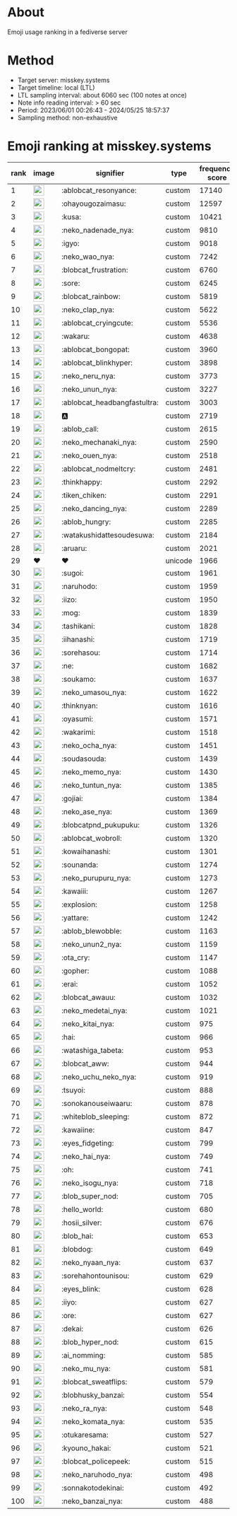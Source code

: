 # About
Emoji usage ranking in a fediverse server

# Method
- Target server: misskey.systems
- Target timeline: local (LTL)
- LTL sampling interval: about 6060 sec (100 notes at once)
- Note info reading interval: > 60 sec
- Period: 2023/06/01 00:26:43 - 2024/05/25 18:57:37 
- Sampling method: non-exhaustive

# Emoji ranking at misskey.systems

|rank|image|signifier|type|frequency score|
|----|----|----|----|----|
|1|<img height="24" src="https://misskey.systems/emoji/ablobcat_resonyance.webp">|:ablobcat_resonyance:|custom|17140|
|2|<img height="24" src="https://misskey.systems/emoji/ohayougozaimasu.webp">|:ohayougozaimasu:|custom|12597|
|3|<img height="24" src="https://misskey.systems/emoji/kusa.webp">|:kusa:|custom|10421|
|4|<img height="24" src="https://misskey.systems/emoji/neko_nadenade_nya.webp">|:neko_nadenade_nya:|custom|9810|
|5|<img height="24" src="https://misskey.systems/emoji/igyo.webp">|:igyo:|custom|9018|
|6|<img height="24" src="https://misskey.systems/emoji/neko_wao_nya.webp">|:neko_wao_nya:|custom|7242|
|7|<img height="24" src="https://misskey.systems/emoji/blobcat_frustration.webp">|:blobcat_frustration:|custom|6760|
|8|<img height="24" src="https://misskey.systems/emoji/sore.webp">|:sore:|custom|6245|
|9|<img height="24" src="https://misskey.systems/emoji/blobcat_rainbow.webp">|:blobcat_rainbow:|custom|5819|
|10|<img height="24" src="https://misskey.systems/emoji/neko_clap_nya.webp">|:neko_clap_nya:|custom|5622|
|11|<img height="24" src="https://misskey.systems/emoji/ablobcat_cryingcute.webp">|:ablobcat_cryingcute:|custom|5536|
|12|<img height="24" src="https://misskey.systems/emoji/wakaru.webp">|:wakaru:|custom|4638|
|13|<img height="24" src="https://misskey.systems/emoji/ablobcat_bongopat.webp">|:ablobcat_bongopat:|custom|3960|
|14|<img height="24" src="https://misskey.systems/emoji/ablobcat_blinkhyper.webp">|:ablobcat_blinkhyper:|custom|3898|
|15|<img height="24" src="https://misskey.systems/emoji/neko_neru_nya.webp">|:neko_neru_nya:|custom|3773|
|16|<img height="24" src="https://misskey.systems/emoji/neko_unun_nya.webp">|:neko_unun_nya:|custom|3227|
|17|<img height="24" src="https://misskey.systems/emoji/ablobcat_headbangfastultra.webp">|:ablobcat_headbangfastultra:|custom|3003|
|18|<img height="24" src="https://misskey.systems/emoji/a.webp">|:a:|custom|2719|
|19|<img height="24" src="https://misskey.systems/emoji/ablob_call.webp">|:ablob_call:|custom|2615|
|20|<img height="24" src="https://misskey.systems/emoji/neko_mechanaki_nya.webp">|:neko_mechanaki_nya:|custom|2590|
|21|<img height="24" src="https://misskey.systems/emoji/neko_ouen_nya.webp">|:neko_ouen_nya:|custom|2518|
|22|<img height="24" src="https://misskey.systems/emoji/ablobcat_nodmeltcry.webp">|:ablobcat_nodmeltcry:|custom|2481|
|23|<img height="24" src="https://misskey.systems/emoji/thinkhappy.webp">|:thinkhappy:|custom|2292|
|24|<img height="24" src="https://misskey.systems/emoji/tiken_chiken.webp">|:tiken_chiken:|custom|2291|
|25|<img height="24" src="https://misskey.systems/emoji/neko_dancing_nya.webp">|:neko_dancing_nya:|custom|2289|
|26|<img height="24" src="https://misskey.systems/emoji/ablob_hungry.webp">|:ablob_hungry:|custom|2285|
|27|<img height="24" src="https://misskey.systems/emoji/watakushidattesoudesuwa.webp">|:watakushidattesoudesuwa:|custom|2184|
|28|<img height="24" src="https://misskey.systems/emoji/aruaru.webp">|:aruaru:|custom|2021|
|29|❤|❤|unicode|1966|
|30|<img height="24" src="https://misskey.systems/emoji/sugoi.webp">|:sugoi:|custom|1961|
|31|<img height="24" src="https://misskey.systems/emoji/naruhodo.webp">|:naruhodo:|custom|1959|
|32|<img height="24" src="https://misskey.systems/emoji/iizo.webp">|:iizo:|custom|1950|
|33|<img height="24" src="https://misskey.systems/emoji/mog.webp">|:mog:|custom|1839|
|34|<img height="24" src="https://misskey.systems/emoji/tashikani.webp">|:tashikani:|custom|1828|
|35|<img height="24" src="https://misskey.systems/emoji/iihanashi.webp">|:iihanashi:|custom|1719|
|36|<img height="24" src="https://misskey.systems/emoji/sorehasou.webp">|:sorehasou:|custom|1714|
|37|<img height="24" src="https://misskey.systems/emoji/ne.webp">|:ne:|custom|1682|
|38|<img height="24" src="https://misskey.systems/emoji/soukamo.webp">|:soukamo:|custom|1637|
|39|<img height="24" src="https://misskey.systems/emoji/neko_umasou_nya.webp">|:neko_umasou_nya:|custom|1622|
|40|<img height="24" src="https://misskey.systems/emoji/thinknyan.webp">|:thinknyan:|custom|1616|
|41|<img height="24" src="https://misskey.systems/emoji/oyasumi.webp">|:oyasumi:|custom|1571|
|42|<img height="24" src="https://misskey.systems/emoji/wakarimi.webp">|:wakarimi:|custom|1518|
|43|<img height="24" src="https://misskey.systems/emoji/neko_ocha_nya.webp">|:neko_ocha_nya:|custom|1451|
|44|<img height="24" src="https://misskey.systems/emoji/soudasouda.webp">|:soudasouda:|custom|1439|
|45|<img height="24" src="https://misskey.systems/emoji/neko_memo_nya.webp">|:neko_memo_nya:|custom|1430|
|46|<img height="24" src="https://misskey.systems/emoji/neko_tuntun_nya.webp">|:neko_tuntun_nya:|custom|1385|
|47|<img height="24" src="https://misskey.systems/emoji/gojiai.webp">|:gojiai:|custom|1384|
|48|<img height="24" src="https://misskey.systems/emoji/neko_ase_nya.webp">|:neko_ase_nya:|custom|1369|
|49|<img height="24" src="https://misskey.systems/emoji/blobcatpnd_pukupuku.webp">|:blobcatpnd_pukupuku:|custom|1326|
|50|<img height="24" src="https://misskey.systems/emoji/ablobcat_wobroll.webp">|:ablobcat_wobroll:|custom|1320|
|51|<img height="24" src="https://misskey.systems/emoji/kowaihanashi.webp">|:kowaihanashi:|custom|1301|
|52|<img height="24" src="https://misskey.systems/emoji/sounanda.webp">|:sounanda:|custom|1274|
|53|<img height="24" src="https://misskey.systems/emoji/neko_purupuru_nya.webp">|:neko_purupuru_nya:|custom|1273|
|54|<img height="24" src="https://misskey.systems/emoji/kawaiii.webp">|:kawaiii:|custom|1267|
|55|<img height="24" src="https://misskey.systems/emoji/explosion.webp">|:explosion:|custom|1258|
|56|<img height="24" src="https://misskey.systems/emoji/yattare.webp">|:yattare:|custom|1242|
|57|<img height="24" src="https://misskey.systems/emoji/ablob_blewobble.webp">|:ablob_blewobble:|custom|1163|
|58|<img height="24" src="https://misskey.systems/emoji/neko_unun2_nya.webp">|:neko_unun2_nya:|custom|1159|
|59|<img height="24" src="https://misskey.systems/emoji/ota_cry.webp">|:ota_cry:|custom|1147|
|60|<img height="24" src="https://misskey.systems/emoji/gopher.webp">|:gopher:|custom|1088|
|61|<img height="24" src="https://misskey.systems/emoji/erai.webp">|:erai:|custom|1052|
|62|<img height="24" src="https://misskey.systems/emoji/blobcat_awauu.webp">|:blobcat_awauu:|custom|1032|
|63|<img height="24" src="https://misskey.systems/emoji/neko_medetai_nya.webp">|:neko_medetai_nya:|custom|1021|
|64|<img height="24" src="https://misskey.systems/emoji/neko_kitai_nya.webp">|:neko_kitai_nya:|custom|975|
|65|<img height="24" src="https://misskey.systems/emoji/hai.webp">|:hai:|custom|966|
|66|<img height="24" src="https://misskey.systems/emoji/watashiga_tabeta.webp">|:watashiga_tabeta:|custom|953|
|67|<img height="24" src="https://misskey.systems/emoji/blobcat_aww.webp">|:blobcat_aww:|custom|944|
|68|<img height="24" src="https://misskey.systems/emoji/neko_uchu_neko_nya.webp">|:neko_uchu_neko_nya:|custom|919|
|69|<img height="24" src="https://misskey.systems/emoji/tsuyoi.webp">|:tsuyoi:|custom|888|
|70|<img height="24" src="https://misskey.systems/emoji/sonokanouseiwaaru.webp">|:sonokanouseiwaaru:|custom|878|
|71|<img height="24" src="https://misskey.systems/emoji/whiteblob_sleeping.webp">|:whiteblob_sleeping:|custom|872|
|72|<img height="24" src="https://misskey.systems/emoji/kawaiine.webp">|:kawaiine:|custom|847|
|73|<img height="24" src="https://misskey.systems/emoji/eyes_fidgeting.webp">|:eyes_fidgeting:|custom|799|
|74|<img height="24" src="https://misskey.systems/emoji/neko_hai_nya.webp">|:neko_hai_nya:|custom|749|
|75|<img height="24" src="https://misskey.systems/emoji/oh.webp">|:oh:|custom|741|
|76|<img height="24" src="https://misskey.systems/emoji/neko_isogu_nya.webp">|:neko_isogu_nya:|custom|718|
|77|<img height="24" src="https://misskey.systems/emoji/blob_super_nod.webp">|:blob_super_nod:|custom|705|
|78|<img height="24" src="https://misskey.systems/emoji/hello_world.webp">|:hello_world:|custom|680|
|79|<img height="24" src="https://misskey.systems/emoji/hosii_silver.webp">|:hosii_silver:|custom|676|
|80|<img height="24" src="https://misskey.systems/emoji/blob_hai.webp">|:blob_hai:|custom|653|
|81|<img height="24" src="https://misskey.systems/emoji/blobdog.webp">|:blobdog:|custom|649|
|82|<img height="24" src="https://misskey.systems/emoji/neko_nyaan_nya.webp">|:neko_nyaan_nya:|custom|637|
|83|<img height="24" src="https://misskey.systems/emoji/sorehahontounisou.webp">|:sorehahontounisou:|custom|629|
|84|<img height="24" src="https://misskey.systems/emoji/eyes_blink.webp">|:eyes_blink:|custom|628|
|85|<img height="24" src="https://misskey.systems/emoji/iiyo.webp">|:iiyo:|custom|627|
|86|<img height="24" src="https://misskey.systems/emoji/ore.webp">|:ore:|custom|627|
|87|<img height="24" src="https://misskey.systems/emoji/dekai.webp">|:dekai:|custom|626|
|88|<img height="24" src="https://misskey.systems/emoji/blob_hyper_nod.webp">|:blob_hyper_nod:|custom|615|
|89|<img height="24" src="https://misskey.systems/emoji/ai_nomming.webp">|:ai_nomming:|custom|585|
|90|<img height="24" src="https://misskey.systems/emoji/neko_mu_nya.webp">|:neko_mu_nya:|custom|581|
|91|<img height="24" src="https://misskey.systems/emoji/blobcat_sweatflips.webp">|:blobcat_sweatflips:|custom|579|
|92|<img height="24" src="https://misskey.systems/emoji/blobhusky_banzai.webp">|:blobhusky_banzai:|custom|554|
|93|<img height="24" src="https://misskey.systems/emoji/neko_ra_nya.webp">|:neko_ra_nya:|custom|548|
|94|<img height="24" src="https://misskey.systems/emoji/neko_komata_nya.webp">|:neko_komata_nya:|custom|535|
|95|<img height="24" src="https://misskey.systems/emoji/otukaresama.webp">|:otukaresama:|custom|527|
|96|<img height="24" src="https://misskey.systems/emoji/kyouno_hakai.webp">|:kyouno_hakai:|custom|521|
|97|<img height="24" src="https://misskey.systems/emoji/blobcat_policepeek.webp">|:blobcat_policepeek:|custom|515|
|98|<img height="24" src="https://misskey.systems/emoji/neko_naruhodo_nya.webp">|:neko_naruhodo_nya:|custom|498|
|99|<img height="24" src="https://misskey.systems/emoji/sonnakotodekinai.webp">|:sonnakotodekinai:|custom|492|
|100|<img height="24" src="https://misskey.systems/emoji/neko_banzai_nya.webp">|:neko_banzai_nya:|custom|488|

